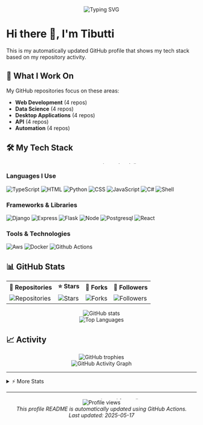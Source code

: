 
<div align="center">
  <img src="https://readme-typing-svg.herokuapp.com?font=Fira+Code&size=24&duration=4000&pause=1000&color=36BCF7FF&center=true&width=600&background=00000000&lines=Welcome+to+my+GitHub+Profile;I'm+a+Web+Development+Developer;Passionate+about+coding;Building+Web+Development+solutions" alt="Typing SVG" />
</div>

# Hi there 👋, I'm Tibutti

This is my automatically updated GitHub profile that shows my tech stack based on my repository activity.

## 🚀 What I Work On

My GitHub repositories focus on these areas:

- **Web Development** (4 repos)
- **Data Science** (4 repos)
- **Desktop Applications** (4 repos)
- **API** (4 repos)
- **Automation** (4 repos)


## 🛠️ My Tech Stack

<div align="center">
  <img src="https://i.imgur.com/KXx0cCx.gif" width="600" height="4" alt="animated tech line">
</div>

### Languages I Use
    
![TypeScript](https://img.shields.io/badge/TypeScript-3178C6?style=for-the-badge&logo=typescript&logoColor=white) ![HTML](https://img.shields.io/badge/HTML-E34F26?style=for-the-badge&logo=html5&logoColor=white) ![Python](https://img.shields.io/badge/Python-3776AB?style=for-the-badge&logo=python&logoColor=white) ![CSS](https://img.shields.io/badge/CSS-1572B6?style=for-the-badge&logo=css3&logoColor=white) ![JavaScript](https://img.shields.io/badge/JavaScript-F7DF1E?style=for-the-badge&logo=javascript&logoColor=black) ![C#](https://img.shields.io/badge/C#-239120?style=for-the-badge&logo=csharp&logoColor=white) ![Shell](https://img.shields.io/badge/Shell-4EAA25?style=for-the-badge&logo=gnubash&logoColor=white) 

### Frameworks & Libraries

![Django](https://img.shields.io/badge/Django-007ec6?style=for-the-badge&logo=django) ![Express](https://img.shields.io/badge/Express-007ec6?style=for-the-badge&logo=express) ![Flask](https://img.shields.io/badge/Flask-007ec6?style=for-the-badge&logo=flask) ![Node](https://img.shields.io/badge/Node-007ec6?style=for-the-badge&logo=node) ![Postgresql](https://img.shields.io/badge/Postgresql-007ec6?style=for-the-badge&logo=postgresql) ![React](https://img.shields.io/badge/React-007ec6?style=for-the-badge&logo=react) 

### Tools & Technologies

![Aws](https://img.shields.io/badge/Aws-007ec6?style=for-the-badge&logo=aws) ![Docker](https://img.shields.io/badge/Docker-2496ED?style=for-the-badge&logo=docker) ![Github Actions](https://img.shields.io/badge/Github%20Actions-007ec6?style=for-the-badge&logo=githubactions) 

## 📊 GitHub Stats

<div align="center">
  <table>
    <tr>
      <td><b>🔭 Repositories</b></td>
      <td><b>⭐ Stars</b></td>
      <td><b>🍴 Forks</b></td>
      <td><b>👥 Followers</b></td>
    </tr>
    <tr>
      <td><img alt="Repositories" src="https://img.shields.io/badge/9-4c71f2?style=for-the-badge&logo=github&logoColor=white"/></td>
      <td><img alt="Stars" src="https://img.shields.io/badge/0-FFD700?style=for-the-badge&logo=github&logoColor=white"/></td>
      <td><img alt="Forks" src="https://img.shields.io/badge/0-4c71f2?style=for-the-badge&logo=github&logoColor=white"/></td>
      <td><img alt="Followers" src="https://img.shields.io/badge/11-FFD700?style=for-the-badge&logo=github&logoColor=white"/></td>
    </tr>
  </table>
</div>

<div align="center">
  <img src="https://github-readme-stats.vercel.app/api?username=Tibutti&show_icons=true&theme=radical" alt="GitHub stats" />
</div>

<div align="center">
  <img src="https://github-readme-stats.vercel.app/api/top-langs/?username=Tibutti&layout=compact&theme=radical" alt="Top Languages" />
</div>

## 📈 Activity

<div align="center">
  <img src="https://github-profile-trophy.vercel.app/?username=Tibutti&theme=radical&row=1&column=6" alt="GitHub trophies" />
</div>

<div align="center">
  <img src="https://github-readme-activity-graph.vercel.app/graph?username=Tibutti&theme=github" alt="GitHub Activity Graph" />
</div>

---

<details>
<summary>⚡ More Stats</summary>
<br>

![Profile Details](https://github-profile-summary-cards.vercel.app/api/cards/profile-details?username=Tibutti&theme=monokai)

![Streak Stats](https://github-readme-streak-stats.herokuapp.com/?user=Tibutti&theme=dark)

</details>

---

<div align="center">
  <img src="https://i.imgur.com/KXx0cCx.gif" width="600" height="4" alt="animated footer line">
  <br>
  <img src="https://komarev.com/ghpvc/?username=Tibutti&label=Profile+Views" alt="Profile views">
  <br>
  <i>This profile README is automatically updated using GitHub Actions.<br>Last updated: 2025-05-17</i>
</div>
